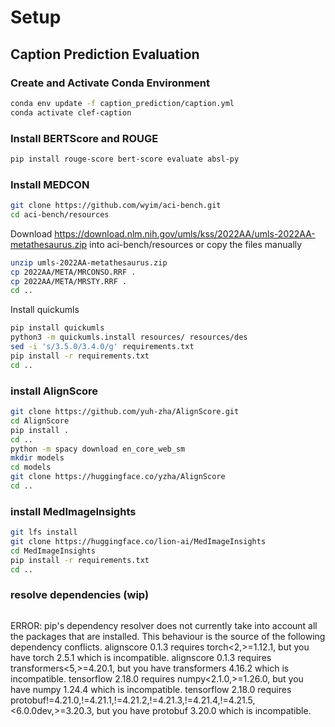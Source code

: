 # Setup

## Caption Prediction Evaluation

### Create and Activate Conda Environment
```sh
conda env update -f caption_prediction/caption.yml
conda activate clef-caption
```

### Install BERTScore and ROUGE
```sh
pip install rouge-score bert-score evaluate absl-py
```

### Install MEDCON
```sh
git clone https://github.com/wyim/aci-bench.git
cd aci-bench/resources
```

Download https://download.nlm.nih.gov/umls/kss/2022AA/umls-2022AA-metathesaurus.zip into aci-bench/resources or copy the files manually

```sh
unzip umls-2022AA-metathesaurus.zip
cp 2022AA/META/MRCONSO.RRF .
cp 2022AA/META/MRSTY.RRF .
cd ..
```
Install quickumls
```sh
pip install quickumls
python3 -m quickumls.install resources/ resources/des
sed -i 's/3.5.0/3.4.0/g' requirements.txt
pip install -r requirements.txt
cd ..
```

### install AlignScore
```sh
git clone https://github.com/yuh-zha/AlignScore.git
cd AlignScore
pip install .
cd ..
python -m spacy download en_core_web_sm
mkdir models
cd models
git clone https://huggingface.co/yzha/AlignScore
cd ..
```

### install MedImageInsights
```sh
git lfs install
git clone https://huggingface.co/lion-ai/MedImageInsights
cd MedImageInsights
pip install -r requirements.txt
cd ..
```

### resolve dependencies (wip)
```sh

```
ERROR: pip's dependency resolver does not currently take into account all the packages that are installed. This behaviour is the source of the following dependency conflicts.
alignscore 0.1.3 requires torch<2,>=1.12.1, but you have torch 2.5.1 which is incompatible.
alignscore 0.1.3 requires transformers<5,>=4.20.1, but you have transformers 4.16.2 which is incompatible.
tensorflow 2.18.0 requires numpy<2.1.0,>=1.26.0, but you have numpy 1.24.4 which is incompatible.
tensorflow 2.18.0 requires protobuf!=4.21.0,!=4.21.1,!=4.21.2,!=4.21.3,!=4.21.4,!=4.21.5,<6.0.0dev,>=3.20.3, but you have protobuf 3.20.0 which is incompatible.